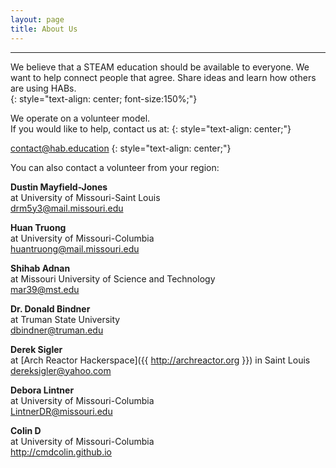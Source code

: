 ```yaml
---
layout: page
title: About Us
---
```



---
We believe that a STEAM education should be available to everyone. We want to help connect people that agree. Share ideas and learn how others are using HABs.  
{: style="text-align: center; font-size:150%;"}

 
We operate on a volunteer model.  
If you would like to help, contact us at:
{: style="text-align: center;"}

contact@hab.education 
{: style="text-align: center;"}


You can also contact a volunteer from your region:




**Dustin Mayfield-Jones**  
at University of Missouri-Saint Louis    
drm5y3@mail.missouri.edu


**Huan Truong**  
at University of Missouri-Columbia    
huantruong@mail.missouri.edu  


**Shihab Adnan**  
at Missouri University of Science and Technology  
mar39@mst.edu

 
**Dr. Donald Bindner**  
at Truman State University  
dbindner@truman.edu

**Derek Sigler**  
at [Arch Reactor Hackerspace]({{ http://archreactor.org }}) in Saint Louis  
dereksigler@yahoo.com


**Debora Lintner**  
at University of Missouri-Columbia      
LintnerDR@missouri.edu


**Colin D**  
at University of Missouri-Columbia    
http://cmdcolin.github.io
